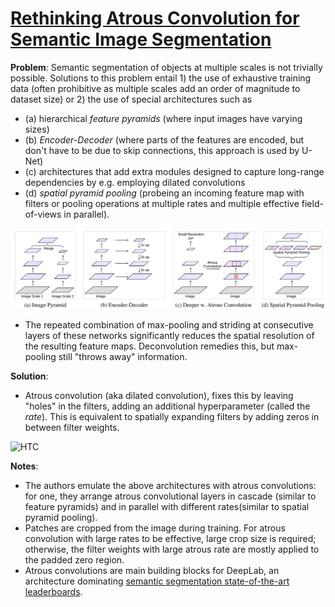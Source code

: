 # [Rethinking Atrous Convolution for Semantic Image Segmentation](https://arxiv.org/abs/1706.05587)

**Problem**: Semantic segmentation of objects at multiple scales is not trivially possible. Solutions to this problem entail 1) the use of exhaustive training data (often prohibitive as multiple scales add an order of magnitude to dataset size) or 2) the use of special architectures such as 
- (a) hierarchical *feature pyramids* (where input images have varying sizes)
- (b) *Encoder-Decoder* (where parts of the features are encoded, but don't have to be due to skip connections, this approach is used by U-Net)
- (c) architectures that add extra modules designed to capture long-range dependencies by e.g. employing dilated convolutions
- (d) *spatial pyramid pooling* (probeing an incoming feature map with filters or pooling operations at multiple rates and multiple effective field-of-views in parallel).

![HTC](../images/multi-scale-architectures.png?raw=true "Alternative architectures to capture multi-scale context.")

* The repeated combination of max-pooling and striding at consecutive layers of these networks significantly reduces
the spatial resolution of the resulting feature maps. Deconvolution remedies this, but max-pooling still "throws away" information.

**Solution**:
* Atrous convolution (aka dilated convolution), fixes this by leaving "holes" in the filters, adding an additional hyperparameter (called the *rate*). This is equivalent to spatially expanding filters by adding zeros in between filter weights.

![HTC](../images/atrous_conv.png?raw=true "Atrous convolution with kernel size 3 × 3 and different
rates. Standard convolution corresponds to atrous convolution
with rate = 1. Employing large value of atrous rate enlarges the
model’s field-of-view, enabling object encoding at multiple scales.")

**Notes**:

* The authors emulate the above architectures with atrous convolutions: for one, they arrange atrous convolutional layers in cascade (similar to feature pyramids) and in parallel with different rates(similar to spatial pyramid pooling).
* Patches are cropped from the image during training. For atrous convolution with large rates to be effective, large
crop size is required; otherwise, the filter weights with large atrous rate are mostly applied to the padded zero region.
* Atrous convolutions are main building blocks for DeepLab, an architecture dominating [semantic segmentation state-of-the-art leaderboards](https://paperswithcode.com/task/semantic-segmentation).
